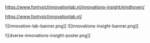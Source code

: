 
https://www.fontysictinnovationlab.nl/innovations-insight/eindhoven/

https://www.fontysictinnovationlab.nl/

![[innovation-lab-banner.png]]
![[innovations-insight-banner.png]]


 ![[dverse-innovations-insight-poster.png]]


